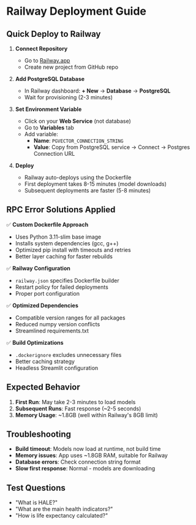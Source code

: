 # Railway Deployment Guide

## Quick Deploy to Railway

1. **Connect Repository**
   - Go to [Railway.app](https://railway.app)
   - Create new project from GitHub repo

2. **Add PostgreSQL Database**
   - In Railway dashboard: **+ New** → **Database** → **PostgreSQL**
   - Wait for provisioning (2-3 minutes)

3. **Set Environment Variable**
   - Click on your **Web Service** (not database)
   - Go to **Variables** tab
   - Add variable:
     - **Name**: `PGVECTOR_CONNECTION_STRING`
     - **Value**: Copy from PostgreSQL service → Connect → Postgres Connection URL

4. **Deploy**
   - Railway auto-deploys using the Dockerfile
   - First deployment takes 8-15 minutes (model downloads)
   - Subsequent deployments are faster (5-8 minutes)

## RPC Error Solutions Applied

✅ **Custom Dockerfile Approach**
- Uses Python 3.11-slim base image
- Installs system dependencies (gcc, g++)
- Optimized pip install with timeouts and retries
- Better layer caching for faster rebuilds

✅ **Railway Configuration**
- `railway.json` specifies Dockerfile builder
- Restart policy for failed deployments
- Proper port configuration

✅ **Optimized Dependencies**
- Compatible version ranges for all packages
- Reduced numpy version conflicts
- Streamlined requirements.txt

✅ **Build Optimizations**
- `.dockerignore` excludes unnecessary files
- Better caching strategy
- Headless Streamlit configuration

## Expected Behavior

1. **First Run**: May take 2-3 minutes to load models
2. **Subsequent Runs**: Fast response (~2-5 seconds)
3. **Memory Usage**: ~1.8GB (well within Railway's 8GB limit)

## Troubleshooting

- **Build timeout**: Models now load at runtime, not build time
- **Memory issues**: App uses ~1.8GB RAM, suitable for Railway
- **Database errors**: Check connection string format
- **Slow first response**: Normal - models are downloading

## Test Questions
- "What is HALE?"
- "What are the main health indicators?"
- "How is life expectancy calculated?"